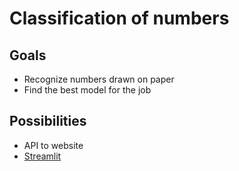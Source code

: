 # Classification of numbers

## Goals

- Recognize numbers drawn on paper 
- Find the best model for the job

## Possibilities
- API to website
- [Streamlit](https://streamlit.io)
